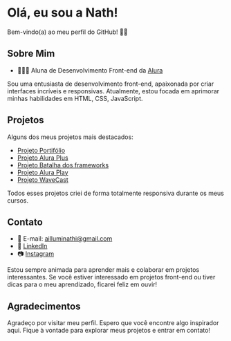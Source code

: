 # Olá, eu sou a Nath!

Bem-vindo(a) ao meu perfil do GitHub! 👋🏻

## Sobre Mim

- 👩🏻‍💻 Aluna de Desenvolvimento Front-end da [Alura](https://www.alura.com.br/)

Sou uma entusiasta de desenvolvimento front-end, apaixonada por criar interfaces incríveis e responsivas. Atualmente, estou focada em aprimorar minhas habilidades em HTML, CSS, JavaScript.

## Projetos

Alguns dos meus projetos mais destacados:

- [Projeto Portifólio](https://ailluminathi.github.io/Alura//Curso%20HTML/portfolio/index.html) <br>
- [Projeto Alura Plus](https://ailluminathi.github.io/Alura/Curso%20HTML/Praticando%20HTML%20CSS/Alura%20Plus/index.html) <br>
- [Projeto Batalha dos frameworks](https://ailluminathi.github.io/Alura/Curso%20HTML/Projetos/Efeito%20rotate/index.html) <br>
- [Projeto Alura Play](https://ailluminathi.github.io/Alura/Outros%20Cursos/Flexbox/index.html) <br>
- [Projeto WaveCast](https://ailluminathi.github.io/Alura/Outros%20Cursos/WaveCast/index.html) <br>

Todos esses projetos criei de forma totalmente responsiva durante os meus cursos.

## Contato

- 📧 E-mail: ailluminathi@gmail.com
- 💼 [LinkedIn](https://www.linkedin.com/in/nathalisantos9/)
- 📷 [Instagram](https://www.instagram.com/ailluminathi/)

Estou sempre animada para aprender mais e colaborar em projetos interessantes. Se você estiver interessado em projetos front-end ou tiver dicas para o meu aprendizado, ficarei feliz em ouvir!

## Agradecimentos

Agradeço por visitar meu perfil. Espero que você encontre algo inspirador aqui. Fique à vontade para explorar meus projetos e entrar em contato!
